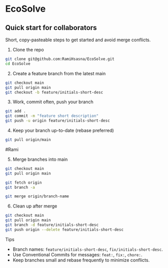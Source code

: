 # EcoSolve

## Quick start for collaborators

Short, copy-pasteable steps to get started and avoid merge conflicts.

1. Clone the repo

```bash
git clone git@github.com:RamiHsasna/EcoSolve.git
cd EcoSolve
```

2. Create a feature branch from the latest main

```bash
git checkout main
git pull origin main
git checkout -b feature/initials-short-desc
```

3. Work, commit often, push your branch

```bash
git add .
git commit -m "feature short description"
git push -u origin feature/initials-short-desc
```

4. Keep your branch up-to-date (rebase preferred)

```bash
git pull origin/main
```

#Rami

5. Merge branches into main

```bash
git checkout main
git pull origin main

git fetch origin
git branch -a

git merge origin/branch-name
```

6. Clean up after merge

```bash
git checkout main
git pull origin main
git branch -d feature/initials-short-desc
git push origin --delete feature/initials-short-desc
```

Tips

- Branch names: `feature/initials-short-desc`, `fix/initials-short-desc`.
- Use Conventional Commits for messages: `feat:`, `fix:`, `chore:`.
- Keep branches small and rebase frequently to minimize conflicts.

```

```
